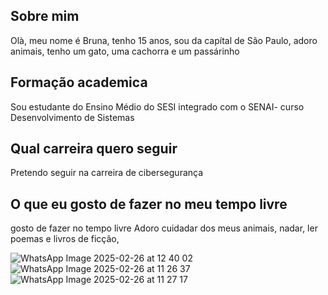 ## Sobre mim
Olà, meu nome é Bruna, tenho 15 anos, sou da capítal de São Paulo, adoro animais, tenho um gato, uma cachorra e um passárinho

## Formação academica
Sou estudante do Ensino Médio do SESI integrado com o SENAI- curso Desenvolvimento de Sistemas

## Qual carreira quero seguir
Pretendo seguir na carreira de cibersegurança 

## O que eu gosto de fazer no meu tempo livre
gosto de fazer no tempo livre
Adoro cuidadar dos meus animais, nadar, ler poemas e livros de ficção,


![WhatsApp Image 2025-02-26 at 12 40 02](https://github.com/user-attachments/assets/4c466b5f-e3eb-4e5b-9e53-6c945309979d)
![WhatsApp Image 2025-02-26 at 11 26 37](https://github.com/user-attachments/assets/abcde271-a27f-40fe-b08e-072f5b7a9ccd)
![WhatsApp Image 2025-02-26 at 11 27 17](https://github.com/user-attachments/assets/e3f7f845-3b26-4ec4-8f61-f6b15b4f6407)


